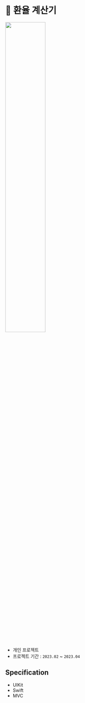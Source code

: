 # 💸 환율 계산기


<img src = "https://user-images.githubusercontent.com/83093525/230820741-898995de-16ca-4f6a-9dbb-c291e650d2d6.jpg" width="50%" height="50%">

- 개인 프로젝트
- 프로젝트 기간 : `2023.02` ~ `2023.04`

## Specification
- UIKit
- Swift
- MVC

